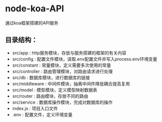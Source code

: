 # node-koa-API
通过koa框架搭建的API服务

## 目录结构：
- src/app :  http服务模块，存放与服务搭建的框架的有关内容
- src/config : 配置文件模块，读取.env配置文件并写入process.env环境变量
- src/constant : 常量模块，定义需要多次使用的常量
- src/controller : 路由管理模块，对路由请求进行处理
- src/db : 数据库模块，进行数据库的链接
- src/middleware : 中间件模块，抽离中间件降低耦合提高复用
- src/model : 模型模块，定义模型映射数据表 
- src/router : 路由模块，存放不同的路由
- src/service : 数据库操作模块，完成对数据库的操作
- index.js : 项目入口文件
- .env : 配置文件，定义环境变量
